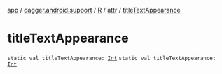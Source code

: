 [app](../../../index.md) / [dagger.android.support](../../index.md) / [R](../index.md) / [attr](index.md) / [titleTextAppearance](./title-text-appearance.md)

# titleTextAppearance

`static val titleTextAppearance: `[`Int`](https://kotlinlang.org/api/latest/jvm/stdlib/kotlin/-int/index.html)
`static val titleTextAppearance: `[`Int`](https://kotlinlang.org/api/latest/jvm/stdlib/kotlin/-int/index.html)